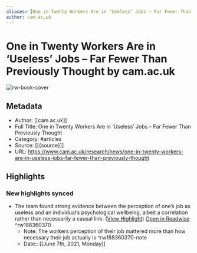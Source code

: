 ```yaml
---
aliases: [One in Twenty Workers Are in ‘Useless’ Jobs – Far Fewer Than Previously Thought, One in Twenty Workers Are in ‘Useless’ Jobs – Far Fewer Than Previously Thought]
author: cam.ac.uk
---
```

# One in Twenty Workers Are in ‘Useless’ Jobs – Far Fewer Than Previously Thought by cam.ac.uk

![rw-book-cover](https://readwise-assets.s3.amazonaws.com/static/images/article2.74d541386bbf.png)

## Metadata
- Author: [[cam.ac.uk]]
- Full Title: One in Twenty Workers Are in ‘Useless’ Jobs – Far Fewer Than Previously Thought
- Category: #articles
- Source: [[{source}]]
- URL: https://www.cam.ac.uk/research/news/one-in-twenty-workers-are-in-useless-jobs-far-fewer-than-previously-thought

## Highlights
### New highlights synced
- The team found strong evidence between the perception of one’s job as useless and an individual’s psychological wellbeing, albeit a correlation rather than necessarily a causal link. ([View Highlight](https://instapaper.com/read/1418332903/16607622)) [Open in Readwise](https://readwise.io/open/188360370) ^rw188360370
    - Note: The workers perception of their job mattered more than how necessary their job actually is ^rw188360370-note
    - Date:: [[June 7th, 2021, Monday]]
